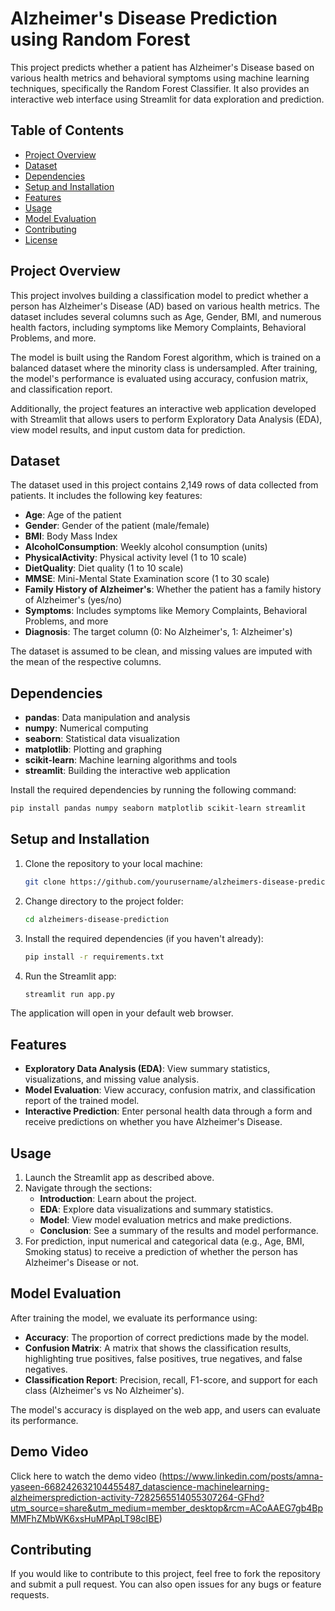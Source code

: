 # Alzheimer's Disease Prediction using Random Forest

This project predicts whether a patient has Alzheimer's Disease based on various health metrics and behavioral symptoms using machine learning techniques, 
specifically the Random Forest Classifier. It also provides an interactive web interface using Streamlit for data exploration and prediction.

## Table of Contents

- [Project Overview](#project-overview)
- [Dataset](#dataset)
- [Dependencies](#dependencies)
- [Setup and Installation](#setup-and-installation)
- [Features](#features)
- [Usage](#usage)
- [Model Evaluation](#model-evaluation)
- [Contributing](#contributing)
- [License](#license)

## Project Overview

This project involves building a classification model to predict whether a person has Alzheimer's Disease (AD) based on various health metrics. 
The dataset includes several columns such as Age, Gender, BMI, and numerous health factors, including symptoms like Memory Complaints, Behavioral Problems, and more.

The model is built using the Random Forest algorithm, which is trained on a balanced dataset where the minority class is undersampled. After training, 
the model's performance is evaluated using accuracy, confusion matrix, and classification report.

Additionally, the project features an interactive web application developed with Streamlit that allows users to perform Exploratory Data Analysis (EDA), 
view model results, and input custom data for prediction.

## Dataset

The dataset used in this project contains 2,149 rows of data collected from patients. It includes the following key features:

- **Age**: Age of the patient
- **Gender**: Gender of the patient (male/female)
- **BMI**: Body Mass Index
- **AlcoholConsumption**: Weekly alcohol consumption (units)
- **PhysicalActivity**: Physical activity level (1 to 10 scale)
- **DietQuality**: Diet quality (1 to 10 scale)
- **MMSE**: Mini-Mental State Examination score (1 to 30 scale)
- **Family History of Alzheimer's**: Whether the patient has a family history of Alzheimer's (yes/no)
- **Symptoms**: Includes symptoms like Memory Complaints, Behavioral Problems, and more
- **Diagnosis**: The target column (0: No Alzheimer's, 1: Alzheimer's)

The dataset is assumed to be clean, and missing values are imputed with the mean of the respective columns.

## Dependencies

- **pandas**: Data manipulation and analysis
- **numpy**: Numerical computing
- **seaborn**: Statistical data visualization
- **matplotlib**: Plotting and graphing
- **scikit-learn**: Machine learning algorithms and tools
- **streamlit**: Building the interactive web application

Install the required dependencies by running the following command:

```bash
pip install pandas numpy seaborn matplotlib scikit-learn streamlit
```

## Setup and Installation

1. Clone the repository to your local machine:

    ```bash
    git clone https://github.com/yourusername/alzheimers-disease-prediction.git
    ```

2. Change directory to the project folder:

    ```bash
    cd alzheimers-disease-prediction
    ```

3. Install the required dependencies (if you haven't already):

    ```bash
    pip install -r requirements.txt
    ```

4. Run the Streamlit app:

    ```bash
    streamlit run app.py
    ```

The application will open in your default web browser.

## Features

- **Exploratory Data Analysis (EDA)**: View summary statistics, visualizations, and missing value analysis.
- **Model Evaluation**: View accuracy, confusion matrix, and classification report of the trained model.
- **Interactive Prediction**: Enter personal health data through a form and receive predictions on whether you have Alzheimer's Disease.
  
## Usage

1. Launch the Streamlit app as described above.
2. Navigate through the sections:
   - **Introduction**: Learn about the project.
   - **EDA**: Explore data visualizations and summary statistics.
   - **Model**: View model evaluation metrics and make predictions.
   - **Conclusion**: See a summary of the results and model performance.
3. For prediction, input numerical and categorical data (e.g., Age, BMI, Smoking status) to receive a prediction of whether the person has Alzheimer's Disease or not.

## Model Evaluation

After training the model, we evaluate its performance using:

- **Accuracy**: The proportion of correct predictions made by the model.
- **Confusion Matrix**: A matrix that shows the classification results, highlighting true positives, false positives, true negatives, and false negatives.
- **Classification Report**: Precision, recall, F1-score, and support for each class (Alzheimer's vs No Alzheimer's).

The model's accuracy is displayed on the web app, and users can evaluate its performance.

## Demo Video

Click here to watch the demo video (https://www.linkedin.com/posts/amna-yaseen-668242632104455487_datascience-machinelearning-alzheimersprediction-activity-7282565514055307264-GFhd?utm_source=share&utm_medium=member_desktop&rcm=ACoAAEG7gb4BpMMFhZMbWK6xsHuMPApLT98cIBE)


## Contributing

If you would like to contribute to this project, feel free to fork the repository and submit a pull request. You can also open issues for any bugs or feature requests.
